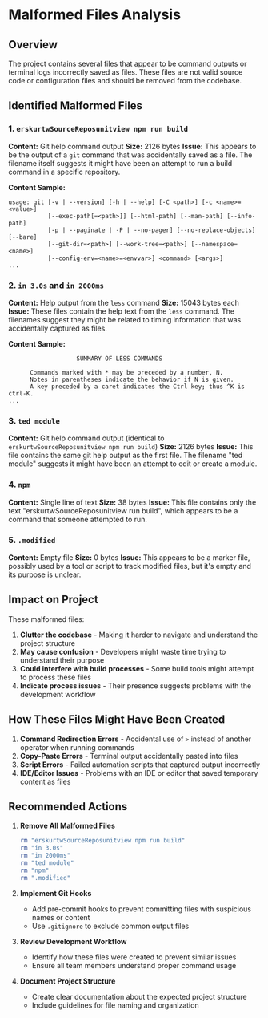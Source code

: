 # Malformed Files Analysis

## Overview

The project contains several files that appear to be command outputs or terminal logs incorrectly saved as files. These files are not valid source code or configuration files and should be removed from the codebase.

## Identified Malformed Files

### 1. `erskurtwSourceReposunitview npm run build`

**Content:** Git help command output
**Size:** 2126 bytes
**Issue:** This appears to be the output of a `git` command that was accidentally saved as a file. The filename itself suggests it might have been an attempt to run a build command in a specific repository.

**Content Sample:**
```
usage: git [-v | --version] [-h | --help] [-C <path>] [-c <name>=<value>]
           [--exec-path[=<path>]] [--html-path] [--man-path] [--info-path]
           [-p | --paginate | -P | --no-pager] [--no-replace-objects] [--bare]
           [--git-dir=<path>] [--work-tree=<path>] [--namespace=<name>]
           [--config-env=<name>=<envvar>] <command> [<args>]
...
```

### 2. `in 3.0s` and `in 2000ms`

**Content:** Help output from the `less` command
**Size:** 15043 bytes each
**Issue:** These files contain the help text from the `less` command. The filenames suggest they might be related to timing information that was accidentally captured as files.

**Content Sample:**
```
                   SUMMARY OF LESS COMMANDS

      Commands marked with * may be preceded by a number, N.
      Notes in parentheses indicate the behavior if N is given.
      A key preceded by a caret indicates the Ctrl key; thus ^K is ctrl-K.
...
```

### 3. `ted module`

**Content:** Git help command output (identical to `erskurtwSourceReposunitview npm run build`)
**Size:** 2126 bytes
**Issue:** This file contains the same git help output as the first file. The filename "ted module" suggests it might have been an attempt to edit or create a module.

### 4. `npm`

**Content:** Single line of text
**Size:** 38 bytes
**Issue:** This file contains only the text "erskurtwSourceReposunitview run build", which appears to be a command that someone attempted to run.

### 5. `.modified`

**Content:** Empty file
**Size:** 0 bytes
**Issue:** This appears to be a marker file, possibly used by a tool or script to track modified files, but it's empty and its purpose is unclear.

## Impact on Project

These malformed files:

1. **Clutter the codebase** - Making it harder to navigate and understand the project structure
2. **May cause confusion** - Developers might waste time trying to understand their purpose
3. **Could interfere with build processes** - Some build tools might attempt to process these files
4. **Indicate process issues** - Their presence suggests problems with the development workflow

## How These Files Might Have Been Created

1. **Command Redirection Errors** - Accidental use of `>` instead of another operator when running commands
2. **Copy-Paste Errors** - Terminal output accidentally pasted into files
3. **Script Errors** - Failed automation scripts that captured output incorrectly
4. **IDE/Editor Issues** - Problems with an IDE or editor that saved temporary content as files

## Recommended Actions

1. **Remove All Malformed Files**
   ```bash
   rm "erskurtwSourceReposunitview npm run build"
   rm "in 3.0s"
   rm "in 2000ms"
   rm "ted module"
   rm "npm"
   rm ".modified"
   ```

2. **Implement Git Hooks**
   - Add pre-commit hooks to prevent committing files with suspicious names or content
   - Use `.gitignore` to exclude common output files

3. **Review Development Workflow**
   - Identify how these files were created to prevent similar issues
   - Ensure all team members understand proper command usage

4. **Document Project Structure**
   - Create clear documentation about the expected project structure
   - Include guidelines for file naming and organization